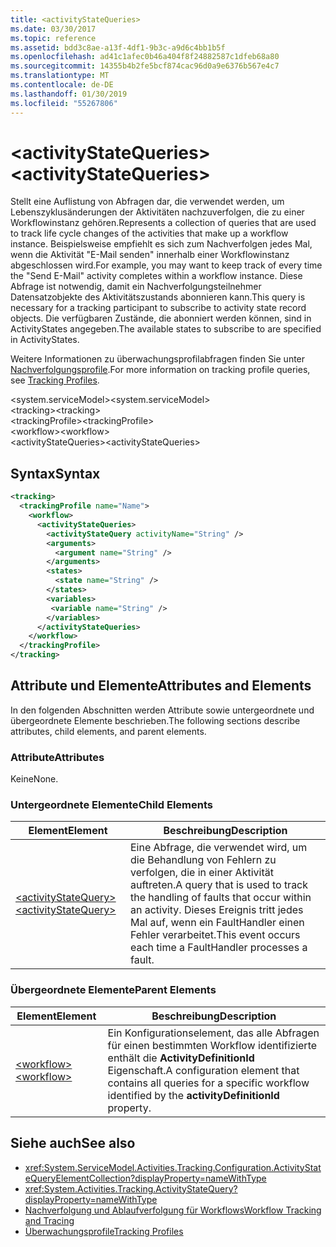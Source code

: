 ```yaml
---
title: <activityStateQueries>
ms.date: 03/30/2017
ms.topic: reference
ms.assetid: bdd3c8ae-a13f-4df1-9b3c-a9d6c4bb1b5f
ms.openlocfilehash: ad41c1afec0b46a404f8f24882587c1dfeb68a80
ms.sourcegitcommit: 14355b4b2fe5bcf874cac96d0a9e6376b567e4c7
ms.translationtype: MT
ms.contentlocale: de-DE
ms.lasthandoff: 01/30/2019
ms.locfileid: "55267806"
---
```

# <a name="activitystatequeries"></a><span data-ttu-id="97f2d-101">\<activityStateQueries></span><span class="sxs-lookup"><span data-stu-id="97f2d-101">\<activityStateQueries></span></span>
<span data-ttu-id="97f2d-102">Stellt eine Auflistung von Abfragen dar, die verwendet werden, um Lebenszyklusänderungen der Aktivitäten nachzuverfolgen, die zu einer Workflowinstanz gehören.</span><span class="sxs-lookup"><span data-stu-id="97f2d-102">Represents a collection of queries that are used to track life cycle changes of the activities that make up a workflow instance.</span></span> <span data-ttu-id="97f2d-103">Beispielsweise empfiehlt es sich zum Nachverfolgen jedes Mal, wenn die Aktivität "E-Mail senden" innerhalb einer Workflowinstanz abgeschlossen wird.</span><span class="sxs-lookup"><span data-stu-id="97f2d-103">For example, you may want to keep track of every time the "Send E-Mail" activity completes within a workflow instance.</span></span> <span data-ttu-id="97f2d-104">Diese Abfrage ist notwendig, damit ein Nachverfolgungsteilnehmer Datensatzobjekte des Aktivitätszustands abonnieren kann.</span><span class="sxs-lookup"><span data-stu-id="97f2d-104">This query is necessary for a tracking participant to subscribe to activity state record objects.</span></span> <span data-ttu-id="97f2d-105">Die verfügbaren Zustände, die abonniert werden können, sind in ActivityStates angegeben.</span><span class="sxs-lookup"><span data-stu-id="97f2d-105">The available states to subscribe to are specified in ActivityStates.</span></span>  
  
 <span data-ttu-id="97f2d-106">Weitere Informationen zu überwachungsprofilabfragen finden Sie unter [Nachverfolgungsprofile](../../../../../docs/framework/windows-workflow-foundation/tracking-profiles.md).</span><span class="sxs-lookup"><span data-stu-id="97f2d-106">For more information on tracking profile queries, see [Tracking Profiles](../../../../../docs/framework/windows-workflow-foundation/tracking-profiles.md).</span></span>  
  
<span data-ttu-id="97f2d-107">\<system.serviceModel></span><span class="sxs-lookup"><span data-stu-id="97f2d-107">\<system.serviceModel></span></span>  
<span data-ttu-id="97f2d-108">\<tracking></span><span class="sxs-lookup"><span data-stu-id="97f2d-108">\<tracking></span></span>  
<span data-ttu-id="97f2d-109">\<trackingProfile></span><span class="sxs-lookup"><span data-stu-id="97f2d-109">\<trackingProfile></span></span>  
<span data-ttu-id="97f2d-110">\<workflow></span><span class="sxs-lookup"><span data-stu-id="97f2d-110">\<workflow></span></span>  
<span data-ttu-id="97f2d-111">\<activityStateQueries></span><span class="sxs-lookup"><span data-stu-id="97f2d-111">\<activityStateQueries></span></span>  
  
## <a name="syntax"></a><span data-ttu-id="97f2d-112">Syntax</span><span class="sxs-lookup"><span data-stu-id="97f2d-112">Syntax</span></span>  
  
```xml
<tracking>
  <trackingProfile name="Name">
    <workflow>
      <activityStateQueries>
        <activityStateQuery activityName="String" />
        <arguments>
          <argument name="String" />
        </arguments>
        <states>
          <state name="String" />
        </states>
        <variables>
         <variable name="String" />
        </variables>
      </activityStateQueries>
    </workflow>
  </trackingProfile>
</tracking>  
```  
  
## <a name="attributes-and-elements"></a><span data-ttu-id="97f2d-113">Attribute und Elemente</span><span class="sxs-lookup"><span data-stu-id="97f2d-113">Attributes and Elements</span></span>  
 <span data-ttu-id="97f2d-114">In den folgenden Abschnitten werden Attribute sowie untergeordnete und übergeordnete Elemente beschrieben.</span><span class="sxs-lookup"><span data-stu-id="97f2d-114">The following sections describe attributes, child elements, and parent elements.</span></span>  
  
### <a name="attributes"></a><span data-ttu-id="97f2d-115">Attribute</span><span class="sxs-lookup"><span data-stu-id="97f2d-115">Attributes</span></span>  
 <span data-ttu-id="97f2d-116">Keine</span><span class="sxs-lookup"><span data-stu-id="97f2d-116">None.</span></span>  
  
### <a name="child-elements"></a><span data-ttu-id="97f2d-117">Untergeordnete Elemente</span><span class="sxs-lookup"><span data-stu-id="97f2d-117">Child Elements</span></span>  
  
|<span data-ttu-id="97f2d-118">Element</span><span class="sxs-lookup"><span data-stu-id="97f2d-118">Element</span></span>|<span data-ttu-id="97f2d-119">Beschreibung</span><span class="sxs-lookup"><span data-stu-id="97f2d-119">Description</span></span>|  
|-------------|-----------------|  
|[<span data-ttu-id="97f2d-120">\<activityStateQuery></span><span class="sxs-lookup"><span data-stu-id="97f2d-120">\<activityStateQuery></span></span>](../../../../../docs/framework/configure-apps/file-schema/windows-workflow-foundation/activitystatequery.md)|<span data-ttu-id="97f2d-121">Eine Abfrage, die verwendet wird, um die Behandlung von Fehlern zu verfolgen, die in einer Aktivität auftreten.</span><span class="sxs-lookup"><span data-stu-id="97f2d-121">A query that is used to track the handling of faults that occur within an activity.</span></span>  <span data-ttu-id="97f2d-122">Dieses Ereignis tritt jedes Mal auf, wenn ein FaultHandler einen Fehler verarbeitet.</span><span class="sxs-lookup"><span data-stu-id="97f2d-122">This event occurs each time a FaultHandler processes a fault.</span></span>|  
  
### <a name="parent-elements"></a><span data-ttu-id="97f2d-123">Übergeordnete Elemente</span><span class="sxs-lookup"><span data-stu-id="97f2d-123">Parent Elements</span></span>  
  
|<span data-ttu-id="97f2d-124">Element</span><span class="sxs-lookup"><span data-stu-id="97f2d-124">Element</span></span>|<span data-ttu-id="97f2d-125">Beschreibung</span><span class="sxs-lookup"><span data-stu-id="97f2d-125">Description</span></span>|  
|-------------|-----------------|  
|[<span data-ttu-id="97f2d-126">\<workflow></span><span class="sxs-lookup"><span data-stu-id="97f2d-126">\<workflow></span></span>](../../../../../docs/framework/configure-apps/file-schema/windows-workflow-foundation/workflow.md)|<span data-ttu-id="97f2d-127">Ein Konfigurationselement, das alle Abfragen für einen bestimmten Workflow identifizierte enthält die **ActivityDefinitionId** Eigenschaft.</span><span class="sxs-lookup"><span data-stu-id="97f2d-127">A configuration element that contains all queries for a specific workflow identified by the **activityDefinitionId** property.</span></span>|  
  
## <a name="see-also"></a><span data-ttu-id="97f2d-128">Siehe auch</span><span class="sxs-lookup"><span data-stu-id="97f2d-128">See also</span></span>
- <xref:System.ServiceModel.Activities.Tracking.Configuration.ActivityStateQueryElementCollection?displayProperty=nameWithType>
- <xref:System.Activities.Tracking.ActivityStateQuery?displayProperty=nameWithType>
- [<span data-ttu-id="97f2d-129">Nachverfolgung und Ablaufverfolgung für Workflows</span><span class="sxs-lookup"><span data-stu-id="97f2d-129">Workflow Tracking and Tracing</span></span>](../../../../../docs/framework/windows-workflow-foundation/workflow-tracking-and-tracing.md)
- [<span data-ttu-id="97f2d-130">Überwachungsprofile</span><span class="sxs-lookup"><span data-stu-id="97f2d-130">Tracking Profiles</span></span>](../../../../../docs/framework/windows-workflow-foundation/tracking-profiles.md)
